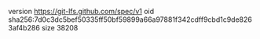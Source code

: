 version https://git-lfs.github.com/spec/v1
oid sha256:7d0c3dc5bef50335ff50bf59899a66a97881f342cdff9cbd1c9de8263af4b286
size 38208
